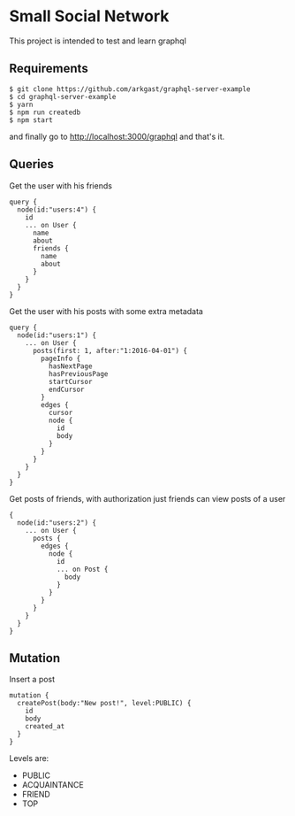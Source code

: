 # Small Social Network

This project is intended to test and learn graphql

## Requirements

    $ git clone https://github.com/arkgast/graphql-server-example
    $ cd graphql-server-example
    $ yarn
    $ npm run createdb
    $ npm start

and finally go to [http://localhost:3000/graphql](http://localhost:3000/graphql) and that's it.

## Queries

Get the user with his friends

    query {
      node(id:"users:4") {
        id
        ... on User {
          name
          about
          friends {
            name
            about
          }
        }
      }
    }

Get the user with his posts with some extra metadata

    query {
      node(id:"users:1") {
        ... on User {
          posts(first: 1, after:"1:2016-04-01") {
            pageInfo {
              hasNextPage
              hasPreviousPage
              startCursor
              endCursor
            }
            edges {
              cursor
              node {
                id
                body
              }
            }
          }
        }
      }
    }

Get posts of friends, with authorization just friends can view posts of a user

    {
      node(id:"users:2") {
        ... on User {
          posts {
            edges {
              node {
                id
                ... on Post {
                  body
                }
              }
            }
          }
        }
      }
    }

## Mutation

Insert a post

    mutation {
      createPost(body:"New post!", level:PUBLIC) {
        id
        body
        created_at
      }
    }

Levels are:
  * PUBLIC
  * ACQUAINTANCE
  * FRIEND
  * TOP
